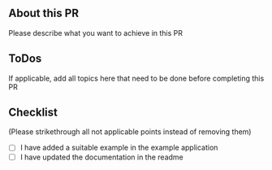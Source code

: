## About this PR
Please describe what you want to achieve in this PR

## ToDos
If applicable, add all topics here that need to be done before completing this PR

## Checklist
(Please strikethrough all not applicable points instead of removing them)

- [ ] I have added a suitable example in the example application
- [ ] I have updated the documentation in the readme
